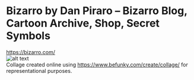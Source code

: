 # Bizarro by Dan Piraro – Bizarro Blog, Cartoon Archive, Shop, Secret Symbols
https://bizarro.com/
<br>
![alt text](https://github.com/CAVIND46016/Web-Comics-Scraping/blob/master/Bizarro/repo/BeFunky-collage.png)
<br>
Collage created online using https://www.befunky.com/create/collage/ for representational purposes.
